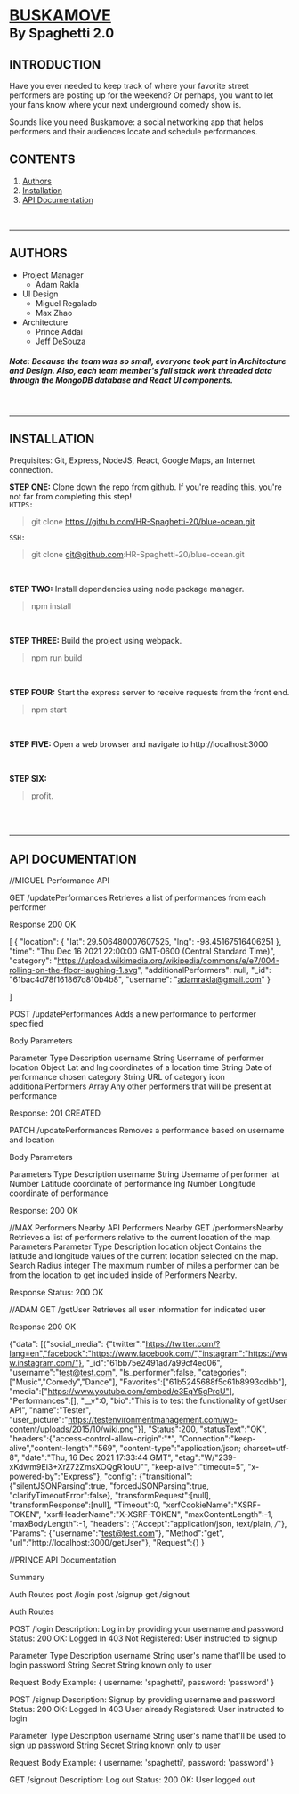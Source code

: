 # [BUSKAMOVE](https://www.github.com/HR-Spaghetti-20/blue-ocean "Buskamove")<br> <sup>By Spaghetti 2.0</sup>

## INTRODUCTION
Have you ever needed to keep track of where your favorite street performers are posting up for the weekend?  Or perhaps, you want to let your fans know where your next underground comedy show is.

Sounds like you need Buskamove: a social networking app that helps performers and their audiences locate and schedule performances.

## CONTENTS
1. [Authors](#authors)
1. [Installation](#installation)
1. [API Documentation](#api-documentation)

<BR>

---



## AUTHORS
* Project Manager
  * Adam Rakla
* UI Design
  * Miguel Regalado
  * Max Zhao
* Architecture
  * Prince Addai
  * Jeff DeSouza

##### Note: Because the team was so small, everyone took part in Architecture and Design.  Also, each team member's full stack work threaded data through the MongoDB database and React UI components.

<br>

---

## INSTALLATION
Prequisites: Git, Express, NodeJS, React, Google Maps, an Internet connection.

**STEP ONE:** Clone down the repo from github.  If you're reading this, you're not far from completing this step! <br>
```HTTPS:```
  > git clone https://github.com/HR-Spaghetti-20/blue-ocean.git

 ```SSH:```
  > git clone git@github.com:HR-Spaghetti-20/blue-ocean.git

<br>

**STEP TWO:** Install dependencies using node package manager.
  > npm install

<br>

**STEP THREE:** Build the project using webpack.
  > npm run build

<br>

**STEP FOUR:** Start the express server to receive requests from the front end.
  > npm start

<br>

**STEP FIVE:** Open a web browser and navigate to http://localhost:3000

<br>

**STEP SIX:**
  > profit.

<br>

<br>

---

## API DOCUMENTATION


//MIGUEL
Performance API

GET  /updatePerformances
Retrieves a list of performances from each performer

Response 200 OK

[
 {
    "location": {
        "lat": 29.506480007607525,
        "lng": -98.45167516406251
    },
    "time": "Thu Dec 16 2021 22:00:00 GMT-0600 (Central Standard Time)",
    "category": "https://upload.wikimedia.org/wikipedia/commons/e/e7/004-rolling-on-the-floor-laughing-1.svg",
    "additionalPerformers": null,
    "_id": "61bac4d78f161867d810b4b8",
    "username": "adamrakla@gmail.com"
}

]

POST /updatePerformances
Adds a new performance to performer specified

Body Parameters

Parameter
Type
Description
username
String
Username of performer
location
Object
Lat and lng coordinates of a location
time
String
Date of performance chosen
category
String
URL of category icon
additionalPerformers
Array
Any other performers that will be present at performance


Response: 201 CREATED


PATCH /updatePerformances
Removes a performance based on username and location

Body Parameters

Parameters
Type
Description
username
String
Username of performer
lat
Number
Latitude coordinate of performance
lng
Number
Longitude coordinate of performance

Response: 200 OK


//MAX
Performers Nearby API
Performers Nearby
GET /performersNearby Retrieves a list of performers relative to the current location of the map.
Parameters
Parameter
Type
Description
location
object
Contains the latitude and longitude values of the current location selected on the map.
Search Radius
integer
The maximum number of miles a performer can be from the location to get included inside of Performers Nearby.







Response
Status: 200 OK


//ADAM
GET  /getUser
Retrieves all user information for indicated user

Response 200 OK

{"data":
[{"social_media":
{"twitter":"https://twitter.com/?lang=en","facebook":"https://www.facebook.com/","instagram":"https://www.instagram.com/"},
"_id":"61bb75e2491ad7a99cf4ed06",
"username":"test@test.com",
"Is_performer":false,
"categories":["Music","Comedy","Dance"],
"Favorites":["61b5245688f5c61b8993cdbb"],
"media":["https://www.youtube.com/embed/e3EqY5gPrcU"],
"Performances":[],
"__v":0,
"bio":"This is to test the functionality of getUser API",
"name":"Tester",
"user_picture":"https://testenvironmentmanagement.com/wp-content/uploads/2015/10/wiki.png"}],
"Status":200,
"statusText":"OK",
"headers":{"access-control-allow-origin":"*",
"Connection":"keep-alive","content-length":"569",
"content-type":"application/json; charset=utf-8",
"date":"Thu, 16 Dec 2021 17:33:44 GMT",
"etag":"W/\"239-xKdwm9Ei3+XrZ72ZmsXOQgR1ouU\"",
"keep-alive":"timeout=5",
"x-powered-by":"Express"},
"config":
{"transitional":
{"silentJSONParsing":true,
"forcedJSONParsing":true,
"clarifyTimeoutError":false},
"transformRequest":[null],
"transformResponse":[null],
"Timeout":0,
"xsrfCookieName":"XSRF-TOKEN",
"xsrfHeaderName":"X-XSRF-TOKEN",
"maxContentLength":-1,
"maxBodyLength":-1,
"headers":
{"Accept":"application/json, text/plain, */*"},
"Params":
{"username":"test@test.com"},
"Method":"get",
"url":"http://localhost:3000/getUser"},
"Request":{}
}



//PRINCE
API Documentation

Summary

Auth Routes
 post /login
 post /signup
 get  /signout


Auth Routes

POST /login
Description: Log in by providing your username and password
Status:
 200 OK: Logged In
 403 Not Registered: User instructed to signup

 Parameter Type  Description
 username  String  user's name that'll be used to login
 password  String  Secret String known only to user

 Request Body Example:
 {
   username: 'spaghetti',
   password: 'password'
 }

POST /signup
Description: Signup by providing username and password
Status:
 200 OK: Logged In
 403 User already Registered: User instructed to login

 Parameter Type  Description
 username  String  user's name that'll be used to sign up
 password  String  Secret String known only to user

 Request Body Example:
 {
   username: 'spaghetti',
   password: 'password'
 }

GET /signout
Description: Log out
Status:
 200 OK: User logged out

